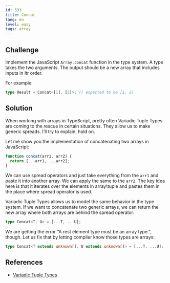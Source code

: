 ```yaml
---
id: 533
title: Concat
lang: en
level: easy
tags: array
---
```


## Challenge

Implement the JavaScript `Array.concat` function in the type system. A type
takes the two arguments. The output should be a new array that includes inputs
in ltr order.

For example:

```ts
type Result = Concat<[1], [2]>; // expected to be [1, 2]
```

## Solution

When working with arrays in TypeScript, pretty often Variadic Tuple Types are
coming to the rescue in certain situations. They allow us to make generic
spreads. I’ll try to explain, hold on.

Let me show you the implementation of concatenating two arrays in JavaScript:

```js
function concat(arr1, arr2) {
  return [...arr1, ...arr2];
}
```

We can use spread operators and just take everything from the `arr1` and paste
it into another array. We can apply the same to the `arr2`. The key idea here is
that it iterates over the elements in array\tuple and pastes them in the place
where spread operator is used.

Variadic Tuple Types allows us to model the same behavior in the type system. If
we want to concatenate two generic arrays, we can return the new array where
both arrays are behind the spread operator:

```ts
type Concat<T, U> = [...T, ...U];
```

We are getting the error “A rest element type must be an array type.”, though.
Let us fix that by letting compiler know those types are arrays:

```ts
type Concat<T extends unknown[], U extends unknown[]> = [...T, ...U];
```

## References

- [Variadic Tuple Types](https://www.typescriptlang.org/docs/handbook/release-notes/typescript-4-0.html#variadic-tuple-types)
